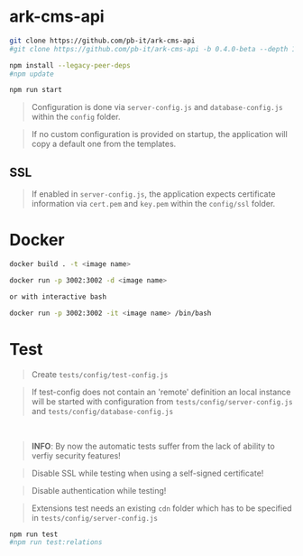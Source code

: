# ark-cms-api

```bash
git clone https://github.com/pb-it/ark-cms-api
#git clone https://github.com/pb-it/ark-cms-api -b 0.4.0-beta --depth 1

npm install --legacy-peer-deps
#npm update

npm run start
```

> Configuration is done via `server-config.js` and `database-config.js` within the `config` folder.

> If no custom configuration is provided on startup, the application will copy a default one from the templates.


## SSL

> If enabled in `server-config.js`, the application expects certificate information via `cert.pem` and `key.pem` within the `config/ssl` folder.


# Docker

```bash
docker build . -t <image name>

docker run -p 3002:3002 -d <image name>

or with interactive bash

docker run -p 3002:3002 -it <image name> /bin/bash
```


# Test

> Create `tests/config/test-config.js`

> If test-config does not contain an 'remote' definition an local instance will be started with configuration from `tests/config/server-config.js` and `tests/config/database-config.js`

&nbsp;

> **INFO**: By now the automatic tests suffer from the lack of ability to verfiy security features!

> Disable SSL while testing when using a self-signed certificate!

> Disable authentication while testing!

> Extensions test needs an existing `cdn` folder which has to be specified in `tests/config/server-config.js`

```bash
npm run test
#npm run test:relations
```